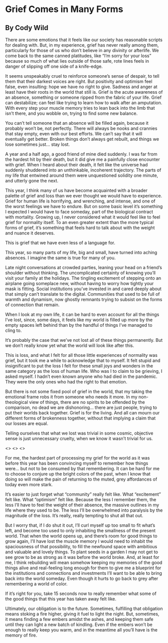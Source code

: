 # Grief Comes in Many Forms 
## By Cody Wild

There are some emotions that it feels like our society has reasonable scripts for dealing with. But, in my experience, grief has never really among them, particularly for those of us who don’t believe in any divinity or afterlife. We come back to the same canned platitudes, like “I’m sorry for your loss” because so much of what lies outside of those safe, rote lines feels in danger of slipping off one side of a knife-edge.

It seems unspeakably cruel to reinforce someone’s sense of despair, to tell them that their darkest voices are right. But positivity and optimism feel false, even insulting: hope we have no right to give. Sadness and anger at least have their roots in the world that still is. Grief is the acute awareness of an absence, something or someone ripped from the fabric of your life. Grief can destabilize; can feel like trying to learn how to walk after an amputation. With every step your muscle memory tries to lean back into the limb that isn’t there, and you wobble on, trying to find some new balance. 

You can’t tell someone that an absence will be filled again, because it probably won’t be, not perfectly. There will always be nooks and crannies that stay empty, even with our best efforts. We can’t say that it will eventually get better. Broken things don’t always get rebuilt, and things we lose sometimes just...  stay lost. 

A year and a half ago, a good friend of mine died suddenly. I was far from the hardest hit by their death, but it did give me a painfully close encounter with grief. When I heard about their death, it felt like the universe had suddenly shuddered into an unthinkable, incoherent trajectory. The parts of my life that entwined around them were unquestioned solidity one minute, and utterly gone the next.

This year, I think many of us have become acquainted with a broader palette of grief and loss than we ever thought we would have to experience. Grief for human life is horrifying, and wrenching, and intense, and one of the worst feelings we have to endure. But on some basic level it’s something I expected I would have to face someday, part of the biological contract with mortality. Growing up, I never considered what it would feel like to feel grief for normality itself. To an even greater extent than the more typical forms of grief, it’s something that feels hard to talk about with the weight and nuance it deserves. 

This is grief that we have even less of a language for. 

This year, so many parts of my life, big and small, have turned into aching absences. I imagine the same is true for many of you. 

Late night conversations at crowded parties, leaning your head on a friend’s shoulder without thinking. The uncomplicated certainty of knowing you’ll visit your family at the holidays. The tingling excitement of stepping onto an airplane going someplace new, without having to worry how tightly your mask is fitting. Social institutions you’ve invested in and cared deeply about that simply can’t translate to the digital. Communities that used to be full of warmth and dynamism, now ghostly remnants trying to subsist on the forms of connection that remain. 


When I look at my own life, it can be hard to even account for all the things I’ve lost, since, some days, it feels like my world is filled up more by the empty spaces left behind than by the handful of things I’ve managed to cling to. 

It’s probably the case that we’ve not lost all of these things permanently. But we don’t really know yet what the world will look like after this. 

This is loss, and what I felt for all those little experiences of normality was grief, but it took me a while to acknowledge that to myself. It felt stupid and insignificant to put the loss I felt for these small joys and wonders in the same category as the loss of human life. Who was I to claim to be grieving, I asked myself. I hadn’t even known anyone who had died in the pandemic. They were the only ones who had the right to that emotion. 

But there is not some fixed pool of grief in the world, that my taking the emotional frame robs it from someone who needs it more. In my non-theological view of things, there are no spirits to be offended by the comparison, no dead we are dishonoring… there are just people, trying to put their worlds back together. Grief is for the living. And all can mourn our different forms of brokenness together, without that implying a claim that our losses are equal. 

Telling ourselves that what we lost was trivial in some cosmic, objective sense is just unnecessary cruelty, when we know it wasn’t trivial for us. 


<> <> <> 

For me, the hardest part of processing my grief for the world as it was before this year has been convincing myself to remember how things were… but not to be consumed by that remembering. It can be hard for me to choose to conjure up the bright colors of the past, when I know that doing so will make the pain of returning to the muted, grey affordances of today even more stark. 

It’s easier to just forget what “community”  really felt like. What “excitement” felt like. What “optimism” felt like. Because the less I remember them, the less I’ll have to feel the weight of their absence, the massive outlines in my life where they used to be. The less I’ll be overwhelmed into paralysis by the magnitude of the loss. It’s really, really tempting to shut all that out. 

But I worry that, if I do shut it out, I’ll curl myself up too small to fit what’s left, and become too used to only inhabiting the smallness of the present world. That when the world opens up, and there’s room for good things to grow again, I’ll have lost the muscle memory I would need to inhabit the spaciousness of that possibility, to fill the newfound space with ambitious and valuable and lovely things. To plant seeds in a garden I may not get to see grow to be as strong as it was before the world broke. And, at least for me, I think rebuilding will mean somehow keeping my memories of the good things alive and real-feeling long enough for them to give me a blueprint for the institutions and connections and investments I’ll want to be able to bring back into the world someday.  Even though it hurts to go back to grey after remembering a world of color. 

If it’s right for you, take 15 seconds now to really remember what some of the good things that this year has taken away felt like. 

Ultimately, our obligation is to the future. Sometimes, fulfilling that obligation means stoking a fire higher, giving it fuel to light the night. But, sometimes, it means finding a few embers amidst the ashes, and keeping them safe until they can light a new batch of kindling. Even if the embers won’t be enough to really keep you warm, and in the meantime all you’ll have is the memory of fire. 




